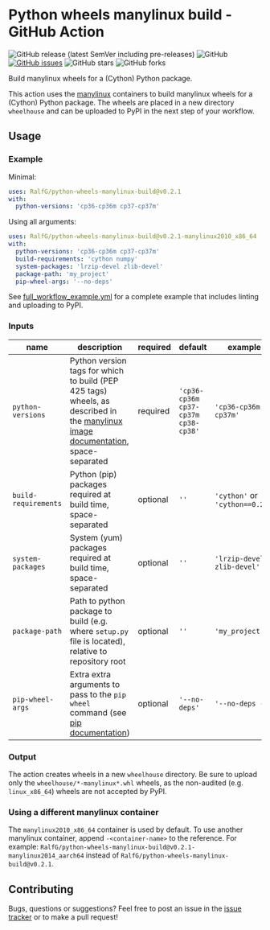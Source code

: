 # Python wheels manylinux build - GitHub Action

![GitHub release (latest SemVer including pre-releases)](https://img.shields.io/github/v/release/RalfG/python-wheels-manylinux-build?include_prereleases&style=flat-square)
![GitHub](https://img.shields.io/github/license/ralfg/manylinux-github-action?style=flat-square)
[![GitHub issues](https://img.shields.io/github/issues/RalfG/manylinux-github-action?style=flat-square)](https://github.com/RalfG/manylinux-github-action/issues)
![GitHub stars](https://img.shields.io/github/stars/RalfG/python-wheels-manylinux-build?style=flat-square)
![GitHub forks](https://img.shields.io/github/forks/RalfG/python-wheels-manylinux-build?style=flat-square)

Build manylinux wheels for a (Cython) Python package.

This action uses the [manylinux](https://github.com/pypa/manylinux) containers to
build manylinux wheels for a (Cython) Python package. The wheels are placed in a
new directory `wheelhouse` and can be uploaded to PyPI in the next step of your
workflow.

## Usage

### Example
Minimal:

```yaml
uses: RalfG/python-wheels-manylinux-build@v0.2.1
with:
  python-versions: 'cp36-cp36m cp37-cp37m'
```

Using all arguments:

```yaml
uses: RalfG/python-wheels-manylinux-build@v0.2.1-manylinux2010_x86_64
with:
  python-versions: 'cp36-cp36m cp37-cp37m'
  build-requirements: 'cython numpy'
  system-packages: 'lrzip-devel zlib-devel'
  package-path: 'my_project'
  pip-wheel-args: '--no-deps'
```

See
[full_workflow_example.yml](https://github.com/RalfG/python-wheels-manylinux-build/blob/master/full_workflow_example.yml)
for a complete example that includes linting and uploading to PyPI.


### Inputs

| name | description | required | default | example(s) |
| - | - | - | - | - |
| `python-versions` | Python version tags for which to build (PEP 425 tags) wheels, as described in the [manylinux image documentation](https://github.com/pypa/manylinux), space-separated | required | `'cp36-cp36m cp37-cp37m cp38-cp38'` | `'cp36-cp36m cp37-cp37m'` |
| `build-requirements` | Python (pip) packages required at build time, space-separated | optional | `''` | `'cython'` or `'cython==0.29.14'` |
| `system-packages` | System (yum) packages required at build time, space-separated | optional | `''` | `'lrzip-devel zlib-devel'` |
| `package-path` | Path to python package to build (e.g. where `setup.py` file is located), relative to repository root | optional | `''` | `'my_project'` |
| `pip-wheel-args` | Extra extra arguments to pass to the `pip wheel` command (see [pip documentation](https://pip.pypa.io/en/stable/reference/pip_wheel/)) | optional | `'--no-deps'` | `'--no-deps --pre'` |

### Output
The action creates wheels in a new `wheelhouse` directory. Be sure to upload
only the `wheelhouse/*-manylinux*.whl` wheels, as the non-audited (e.g. `linux_x86_64`)
wheels are not accepted by PyPI.

### Using a different manylinux container
The `manylinux2010_x86_64` container is used by default. To use another manylinux
container, append `-<container-name>` to the reference. For example:
`RalfG/python-wheels-manylinux-build@v0.2.1-manylinux2014_aarch64` instead of
`RalfG/python-wheels-manylinux-build@v0.2.1`.

## Contributing
Bugs, questions or suggestions? Feel free to post an issue in the
[issue tracker](https://github.com/RalfG/python-wheels-manylinux-build/issues)
or to make a pull request!
